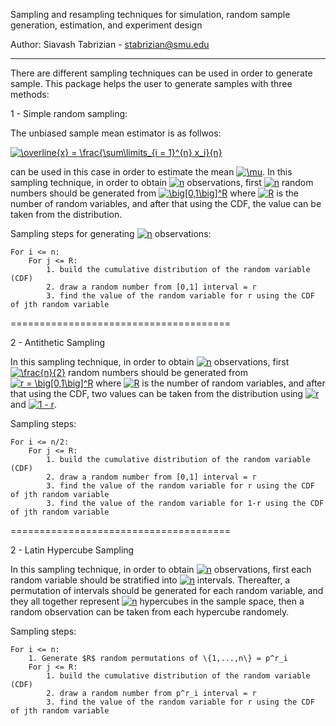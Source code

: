 
Sampling and resampling techniques for simulation, random sample generation, estimation, and experiment design

Author: Siavash Tabrizian - stabrizian@smu.edu

---------
There are different sampling techniques can be used in order to generate sample. This package helps 
the user to generate samples with three methods:

1 - Simple random sampling:

The unbiased sample mean estimator is as follwos: 

<a href="https://www.codecogs.com/eqnedit.php?latex=\overline{x}&space;=&space;\frac{\sum\limits_{i&space;=&space;1}^{n}&space;x_i}{n}" target="_blank"><img src="https://latex.codecogs.com/svg.latex?\overline{x}&space;=&space;\frac{\sum\limits_{i&space;=&space;1}^{n}&space;x_i}{n}" title="\overline{x} = \frac{\sum\limits_{i = 1}^{n} x_i}{n}" /></a> 

can be used in this case in order to estimate the mean <a href="https://www.codecogs.com/eqnedit.php?latex=\mu" target="_blank"><img src="https://latex.codecogs.com/svg.latex?\mu" title="\mu" /></a>.
In this sampling technique, in order to obtain <a href="https://www.codecogs.com/eqnedit.php?latex=n" target="_blank"><img src="https://latex.codecogs.com/svg.latex?n" title="n" /></a> observations, first <a href="https://www.codecogs.com/eqnedit.php?latex=n" target="_blank"><img src="https://latex.codecogs.com/svg.latex?n" title="n" /></a> random numbers should be generated from <a href="https://www.codecogs.com/eqnedit.php?latex=\big[0,1\big]^R" target="_blank"><img src="https://latex.codecogs.com/svg.latex?\big[0,1\big]^R" title="\big[0,1\big]^R" /></a> where <a href="https://www.codecogs.com/eqnedit.php?latex=R" target="_blank"><img src="https://latex.codecogs.com/svg.latex?R" title="R" /></a> is the number of random variables, and after that  using the CDF, the value can be taken from the distribution. 

Sampling steps for generating <a href="https://www.codecogs.com/eqnedit.php?latex=n" target="_blank"><img src="https://latex.codecogs.com/svg.latex?n" title="n" /></a> observations:

~~~
For i <= n:
    For j <= R: 
		1. build the cumulative distribution of the random variable (CDF)
		2. draw a random number from [0,1] interval = r
		3. find the value of the random variable for r using the CDF of jth random variable
~~~

======================================

2 - Antithetic Sampling 

In this sampling technique, in order to obtain <a href="https://www.codecogs.com/eqnedit.php?latex=R" target="_blank"><img src="https://latex.codecogs.com/svg.latex?n" title="n" /></a> observations, first <a href="https://www.codecogs.com/eqnedit.php?latex=\frac{n}{2}" target="_blank"><img src="https://latex.codecogs.com/svg.latex?\frac{n}{2}" title="\frac{n}{2}" /></a> random numbers should be generated from <a href="https://www.codecogs.com/eqnedit.php?latex=r&space;=&space;\big[0,1\big]^R" target="_blank"><img src="https://latex.codecogs.com/svg.latex?r&space;=&space;\big[0,1\big]^R" title="r = \big[0,1\big]^R" /></a> where <a href="https://www.codecogs.com/eqnedit.php?latex=R" target="_blank"><img src="https://latex.codecogs.com/svg.latex?R" title="R" /></a> is the number of random variables, and after that  using the CDF, two values can be taken from the distribution using <a href="https://www.codecogs.com/eqnedit.php?latex=R" target="_blank"><img src="https://latex.codecogs.com/svg.latex?r" title="r" /></a> and <a href="https://www.codecogs.com/eqnedit.php?latex=1&space;-&space;r" target="_blank"><img src="https://latex.codecogs.com/svg.latex?1&space;-&space;r" title="1 - r" /></a>. 


Sampling steps:

~~~
For i <= n/2:
    For j <= R: 
		1. build the cumulative distribution of the random variable (CDF)
		2. draw a random number from [0,1] interval = r
		3. find the value of the random variable for r using the CDF of jth random variable
		3. find the value of the random variable for 1-r using the CDF of jth random variable
~~~

======================================

2 - Latin Hypercube Sampling 

In this sampling technique, in order to obtain <a href="https://www.codecogs.com/eqnedit.php?latex=n" target="_blank"><img src="https://latex.codecogs.com/svg.latex?n" title="n" /></a> observations, first each random variable should be stratified into <a href="https://www.codecogs.com/eqnedit.php?latex=n" target="_blank"><img src="https://latex.codecogs.com/svg.latex?n" title="n" /></a> intervals. Thereafter, a permutation of intervals should be generated for each random variable, and they all together represent <a href="https://www.codecogs.com/eqnedit.php?latex=n" target="_blank"><img src="https://latex.codecogs.com/svg.latex?n" title="n" /></a> hypercubes in the sample space, then a random observation can be taken from each hypercube randomely.


Sampling steps:

~~~
For i <= n:
    1. Generate $R$ random permutations of \{1,...,n\} = p^r_i
    For j <= R: 
		1. build the cumulative distribution of the random variable (CDF)
		2. draw a random number from p^r_i interval = r
		3. find the value of the random variable for r using the CDF of jth random variable
~~~



